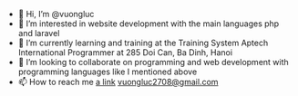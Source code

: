 - 👋 Hi, I’m @vuongluc
- 👀 I’m interested in website development with the main languages php and laravel
- 🌱 I’m currently learning and training at the Training System Aptech International Programmer at 285 Doi Can, Ba Dinh, Hanoi
- 💞️ I’m looking to collaborate on programming and web development with programming languages like I mentioned above
- 📫 How to reach me [a link](mailto:vuongluc2708@gmail.com) vuongluc2708@gmail.com

<!---
vuongluc/vuongluc is a ✨ special ✨ repository because its `README.md` (this file) appears on your GitHub profile.
You can click the Preview link to take a look at your changes.
--->
